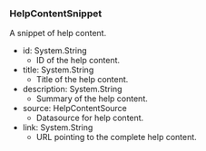 ### HelpContentSnippet
A snippet of help content.

- id: System.String
  - ID of the help content.
- title: System.String
  - Title of the help content.
- description: System.String
  - Summary of the help content.
- source: HelpContentSource
  - Datasource for help content.
- link: System.String
  - URL pointing to the complete help content.
